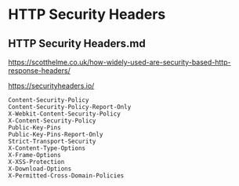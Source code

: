 # HTTP Security Headers

## HTTP Security Headers.md

https://scotthelme.co.uk/how-widely-used-are-security-based-http-response-headers/

https://securityheaders.io/

```
Content-Security-Policy
Content-Security-Policy-Report-Only
X-Webkit-Content-Security-Policy
X-Content-Security-Policy
Public-Key-Pins
Public-Key-Pins-Report-Only
Strict-Transport-Security
X-Content-Type-Options
X-Frame-Options
X-XSS-Protection
X-Download-Options
X-Permitted-Cross-Domain-Policies
```


